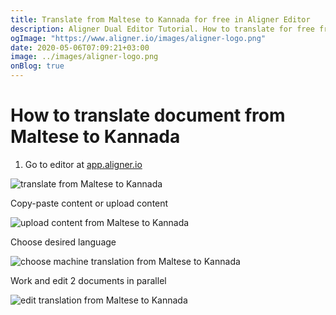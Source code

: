 ```yaml
---
title: Translate from Maltese to Kannada for free in Aligner Editor
description: Aligner Dual Editor Tutorial. How to translate for free from Maltese to Kannada. Aligner is multilingual document management platform. 
ogImage: "https://www.aligner.io/images/aligner-logo.png"
date: 2020-05-06T07:09:21+03:00
image: ../images/aligner-logo.png
onBlog: true
---
```


# How to translate document from Maltese to Kannada

1. Go to editor at [app.aligner.io](https://app.aligner.io "Aligner App web page")

![translate from Maltese to Kannada](../aligner-blank-editor.png "translate from Maltese to Kannada")

Copy-paste content or upload content

![upload content from Maltese to Kannada](../aligner-uploaded-document.png "upload content from Maltese to Kannada")

Choose desired language

![choose machine translation from Maltese to Kannada](../aligner-language-dropdown.png "choose machine translation from Maltese to Kannada")

Work and edit 2 documents in parallel

![edit translation from Maltese to Kannada](../aligner-double-sitded-editor.png "edit translation from Maltese to Kannada")

